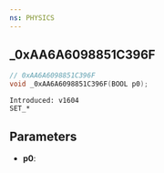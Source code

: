 ```yaml
---
ns: PHYSICS
---
```

## _0xAA6A6098851C396F

```c
// 0xAA6A6098851C396F
void _0xAA6A6098851C396F(BOOL p0);
```

```
Introduced: v1604
SET_*
```

## Parameters
* **p0**:

